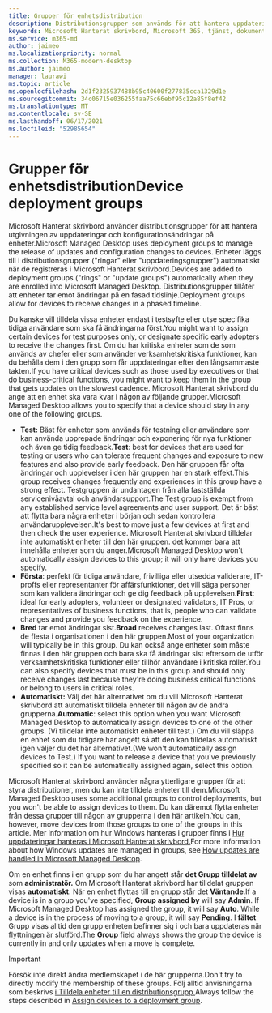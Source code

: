 ```yaml
---
title: Grupper för enhetsdistribution
description: Distributionsgrupper som används för att hantera uppdateringar och andra ändringar
keywords: Microsoft Hanterat skrivbord, Microsoft 365, tjänst, dokumentation
ms.service: m365-md
author: jaimeo
ms.localizationpriority: normal
ms.collection: M365-modern-desktop
ms.author: jaimeo
manager: laurawi
ms.topic: article
ms.openlocfilehash: 2d1f2325937488b95c40600f277835cca1329d1e
ms.sourcegitcommit: 34c06715e036255faa75c66ebf95c12a85f8ef42
ms.translationtype: MT
ms.contentlocale: sv-SE
ms.lasthandoff: 06/17/2021
ms.locfileid: "52985654"
---
```

# <a name="device-deployment-groups"></a><span data-ttu-id="c7f3f-104">Grupper för enhetsdistribution</span><span class="sxs-lookup"><span data-stu-id="c7f3f-104">Device deployment groups</span></span>

<span data-ttu-id="c7f3f-105">Microsoft Hanterat skrivbord använder distributionsgrupper för att hantera utgivningen av uppdateringar och konfigurationsändringar på enheter.</span><span class="sxs-lookup"><span data-stu-id="c7f3f-105">Microsoft Managed Desktop uses deployment groups to manage the release of updates and configuration changes to devices.</span></span> <span data-ttu-id="c7f3f-106">Enheter läggs till i distributionsgrupper ("ringar" eller "uppdateringsgrupper") automatiskt när de registreras i Microsoft Hanterat skrivbord.</span><span class="sxs-lookup"><span data-stu-id="c7f3f-106">Devices are added to deployment groups ("rings" or "update groups") automatically when they are enrolled into Microsoft Managed Desktop.</span></span> <span data-ttu-id="c7f3f-107">Distributionsgrupper tillåter att enheter tar emot ändringar på en fasad tidslinje.</span><span class="sxs-lookup"><span data-stu-id="c7f3f-107">Deployment groups allow for devices to receive changes in a phased timeline.</span></span>

<span data-ttu-id="c7f3f-108">Du kanske vill tilldela vissa enheter endast i testsyfte eller utse specifika tidiga användare som ska få ändringarna först.</span><span class="sxs-lookup"><span data-stu-id="c7f3f-108">You might want to assign certain devices for test purposes only, or designate specific early adopters to receive the changes first.</span></span> <span data-ttu-id="c7f3f-109">Om du har kritiska enheter som de som används av chefer eller som använder verksamhetskritiska funktioner, kan du behålla dem i den grupp som får uppdateringar efter den långsammaste takten.</span><span class="sxs-lookup"><span data-stu-id="c7f3f-109">If you have critical devices such as those used by executives or that do business-critical functions, you might want to keep them in the group that gets updates on the slowest cadence.</span></span> <span data-ttu-id="c7f3f-110">Microsoft Hanterat skrivbord du ange att en enhet ska vara kvar i någon av följande grupper.</span><span class="sxs-lookup"><span data-stu-id="c7f3f-110">Microsoft Managed Desktop allows you to specify that a device should stay in any one of the following groups.</span></span>

- <span data-ttu-id="c7f3f-111">**Test:** Bäst för enheter som används för testning eller användare som kan använda upprepade ändringar och exponering för nya funktioner och även ge tidig feedback.</span><span class="sxs-lookup"><span data-stu-id="c7f3f-111">**Test**: best for devices that are used for testing or users who can tolerate frequent changes and exposure to new features and also provide early feedback.</span></span> <span data-ttu-id="c7f3f-112">Den här gruppen får ofta ändringar och upplevelser i den här gruppen har en stark effekt.</span><span class="sxs-lookup"><span data-stu-id="c7f3f-112">This group receives changes frequently and experiences in this group have a strong effect.</span></span> <span data-ttu-id="c7f3f-113">Testgruppen är undantagen från alla fastställda servicenivåavtal och användarsupport.</span><span class="sxs-lookup"><span data-stu-id="c7f3f-113">The Test group is exempt from any established service level agreements and user support.</span></span> <span data-ttu-id="c7f3f-114">Det är bäst att flytta bara några enheter i början och sedan kontrollera användarupplevelsen.</span><span class="sxs-lookup"><span data-stu-id="c7f3f-114">It's best to move just a few devices at first and then check the user experience.</span></span> <span data-ttu-id="c7f3f-115">Microsoft Hanterat skrivbord tilldelar inte automatiskt enheter till den här gruppen. det kommer bara att innehålla enheter som du anger.</span><span class="sxs-lookup"><span data-stu-id="c7f3f-115">Microsoft Managed Desktop won't automatically assign devices to this group; it will only have devices you specify.</span></span>
- <span data-ttu-id="c7f3f-116">**Första**: perfekt för tidiga användare, frivilliga eller utsedda validerare, IT-proffs eller representanter för affärsfunktioner, det vill säga personer som kan validera ändringar och ge dig feedback på upplevelsen.</span><span class="sxs-lookup"><span data-stu-id="c7f3f-116">**First**: ideal for early adopters, volunteer or designated validators, IT Pros, or representatives of business functions, that is, people who can validate changes and provide you feedback on the experience.</span></span>
- <span data-ttu-id="c7f3f-117">**Bred** tar emot ändringar sist.</span><span class="sxs-lookup"><span data-stu-id="c7f3f-117">**Broad** receives changes last.</span></span> <span data-ttu-id="c7f3f-118">Oftast finns de flesta i organisationen i den här gruppen.</span><span class="sxs-lookup"><span data-stu-id="c7f3f-118">Most of your organization will typically be in this group.</span></span> <span data-ttu-id="c7f3f-119">Du kan också ange enheter som måste finnas i den här gruppen och bara ska få ändringar sist eftersom de utför verksamhetskritiska funktioner eller tillhör användare i kritiska roller.</span><span class="sxs-lookup"><span data-stu-id="c7f3f-119">You can also specify devices that must be in this group and should only receive changes last because they're doing business critical functions or belong to users in critical roles.</span></span> 
- <span data-ttu-id="c7f3f-120">**Automatiskt:** Välj det här alternativet om du vill Microsoft Hanterat skrivbord att automatiskt tilldela enheter till någon av de andra grupperna.</span><span class="sxs-lookup"><span data-stu-id="c7f3f-120">**Automatic**: select this option when you want Microsoft Managed Desktop to automatically assign devices to one of the other groups.</span></span> <span data-ttu-id="c7f3f-121">(Vi tilldelar inte automatiskt enheter till test.) Om du vill släppa en enhet som du tidigare har angett så att den kan tilldelas automatiskt igen väljer du det här alternativet.</span><span class="sxs-lookup"><span data-stu-id="c7f3f-121">(We won't automatically assign devices to Test.) If you want to release a device that you've previously specified so it can be automatically assigned again, select this option.</span></span> 

<span data-ttu-id="c7f3f-122">Microsoft Hanterat skrivbord använder några ytterligare grupper för att styra distributioner, men du kan inte tilldela enheter till dem.</span><span class="sxs-lookup"><span data-stu-id="c7f3f-122">Microsoft Managed Desktop uses some additional groups to control deployments, but you won't be able to assign devices to them.</span></span> <span data-ttu-id="c7f3f-123">Du kan däremot flytta enheter från dessa grupper till någon av grupperna i den här artikeln.</span><span class="sxs-lookup"><span data-stu-id="c7f3f-123">You can, however, move devices from those groups to one of the groups in this article.</span></span> <span data-ttu-id="c7f3f-124">Mer information om hur Windows hanteras i grupper finns i [Hur uppdateringar hanteras i Microsoft Hanterat skrivbord.](updates.md)</span><span class="sxs-lookup"><span data-stu-id="c7f3f-124">For more information about how Windows updates are managed in groups, see [How updates are handled in Microsoft Managed Desktop](updates.md).</span></span>

<span data-ttu-id="c7f3f-125">Om en enhet finns i en grupp som du har angett står **det Grupp tilldelat av** som **administratör.** Om Microsoft Hanterat skrivbord har tilldelat gruppen visas **automatiskt**. När en enhet flyttas till en grupp står det **Väntande**.</span><span class="sxs-lookup"><span data-stu-id="c7f3f-125">If a device is in a group you've specified, **Group assigned by** will say **Admin**. If Microsoft Managed Desktop has assigned the group, it will say **Auto**. While a device is in the process of moving to a group, it will say **Pending**.</span></span> <span data-ttu-id="c7f3f-126">I **fältet** Grupp visas alltid den grupp enheten befinner sig i och bara uppdateras när flyttningen är slutförd.</span><span class="sxs-lookup"><span data-stu-id="c7f3f-126">The **Group** field always shows the group the device is currently in and only updates when a move is complete.</span></span>

> [!IMPORTANT]
> <span data-ttu-id="c7f3f-127">Försök inte direkt ändra medlemskapet i de här grupperna.</span><span class="sxs-lookup"><span data-stu-id="c7f3f-127">Don't try to directly modify the membership of these groups.</span></span> <span data-ttu-id="c7f3f-128">Följ alltid anvisningarna som beskrivs [i Tilldela enheter till en distributionsgrupp.](../working-with-managed-desktop/assign-deployment-group.md)</span><span class="sxs-lookup"><span data-stu-id="c7f3f-128">Always follow the steps described in [Assign devices to a deployment group](../working-with-managed-desktop/assign-deployment-group.md).</span></span>
